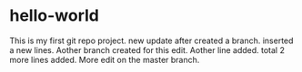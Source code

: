 # hello-world
This is my first git repo project.
new update after created a branch.
inserted a new lines.
Aother branch created for this edit.
Aother line added. total 2 more lines added.
More edit on the master branch.
